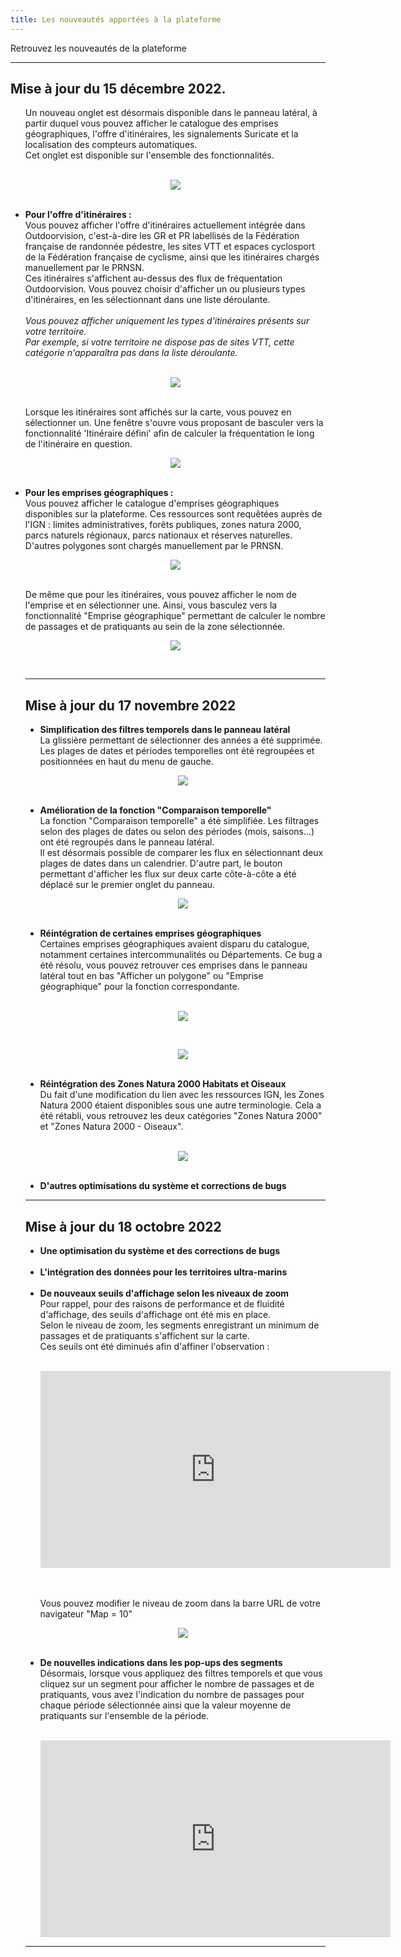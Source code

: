 ```yaml
---
title: Les nouveautés apportées à la plateforme
---
```


Retrouvez les nouveautés de la plateforme

---

## Mise à jour du 15 décembre 2022.

<ul type="disc">
Un nouveau onglet est désormais disponible dans le panneau latéral, à partir duquel vous pouvez afficher le catalogue des emprises géographiques,  l'offre d'itinéraires, les signalements Suricate et la localisation des compteurs automatiques.<br>
Cet onglet est disponible sur l'ensemble des fonctionnalités.<br>
<br>
<p align="center">
  <img src="/medias/faq-plateforme/mep_20221215-A.png">
</p>
<br>
<li><b>	Pour l'offre d'itinéraires :</b></li>
Vous pouvez afficher l'offre d'itinéraires actuellement intégrée dans Outdoorvision, c'est-à-dire les GR et PR labellisés de la Fédération française de randonnée pédestre, les sites VTT et espaces cyclosport de la Fédération française de cyclisme, ainsi que les itinéraires chargés manuellement par le PRNSN.<br> 
Ces itinéraires s'affichent au-dessus des flux de fréquentation Outdoorvision. Vous pouvez choisir d'afficher un ou plusieurs types d'itinéraires, en les sélectionnant dans une liste déroulante.
<br> 
<br> 
<I> Vous pouvez afficher uniquement les types d'itinéraires présents sur votre territoire.<br> 
Par exemple, si votre territoire ne dispose pas de sites VTT, cette catégorie n'apparaîtra pas dans la liste déroulante. </I><br>
<br>
<p align="center">
  <img src="/medias/faq-plateforme/mep_20221215-B.png">
</p>
<br>
Lorsque les itinéraires sont affichés sur la carte, vous pouvez en sélectionner un. Une fenêtre s'ouvre vous proposant de basculer vers la fonctionnalité 'Itinéraire défini' afin de calculer la fréquentation le long de l'itinéraire en question.<br>
<p align="center">
  <img src="/medias/faq-plateforme/mep_20221215-C.png">
</p>
<br>
<li><b>	Pour les emprises géographiques :</b></li>
Vous pouvez afficher le catalogue d'emprises géographiques disponibles sur la plateforme. Ces ressources sont requêtées auprès de l'IGN : limites administratives, forêts publiques, zones natura 2000, parcs naturels régionaux, parcs nationaux et réserves naturelles. D'autres polygones sont chargés manuellement par le PRNSN.<br>
<p align="center">
  <img src="/medias/faq-plateforme/mep_20221215-D.png">
</p>
<br>
De même que pour les itinéraires, vous pouvez afficher le nom de l'emprise et en sélectionner une. Ainsi, vous basculez vers la fonctionnalité "Emprise géographique" permettant de calculer le nombre de passages et de pratiquants au sein de la zone sélectionnée.<br>
<p align="center">
  <img src="/medias/faq-plateforme/mep_20221215-E.png">
</p>
<br>

---

## Mise à jour du 17 novembre 2022

<ul type="disc">
<li><b>Simplification des filtres temporels dans le panneau latéral</b></li>
La glissière permettant de sélectionner des années a été supprimée. Les plages de dates et périodes temporelles ont été regroupées et positionnées en haut du menu de gauche. <br>
<p align="center">
  <img src="/medias/faq-plateforme/mep_20221117-A.png">
</p>
<br>
<li><b>Amélioration de la fonction "Comparaison temporelle"</b></li>
La fonction "Comparaison temporelle" a été simplifiée. Les filtrages selon des plages de dates ou selon des périodes (mois, saisons…) ont été regroupés dans le panneau latéral.<br>
Il est désormais possible de comparer les flux en sélectionnant deux plages de dates dans un calendrier.
D'autre part, le bouton permettant d'afficher les flux sur deux carte côte-à-côte a été déplacé sur le premier onglet du panneau. 
<br>
<p align="center">
  <img src="/medias/faq-plateforme/mep_20221117-B.png">
</p>
<br>
<li><b>Réintégration de certaines emprises géographiques</b></li>
Certaines emprises géographiques avaient disparu du catalogue, notamment certaines intercommunalités ou Départements. Ce bug a été résolu, vous pouvez retrouver ces emprises dans le panneau latéral tout en bas "Afficher un polygone" ou "Emprise géographique" pour la fonction correspondante.<br> 
<br>
<p align="center">
  <img src="/medias/faq-plateforme/mep_20221117-C.png">
</p><br>
<p align="center">
  <img src="/medias/faq-plateforme/mep_20221117-D.png">
</p>
<br>
<li><b>Réintégration des Zones Natura 2000 Habitats et Oiseaux</b></li>
Du fait d'une modification du lien avec les ressources IGN, les Zones Natura 2000 étaient disponibles sous une autre terminologie. Cela a été rétabli, vous retrouvez les deux catégories "Zones Natura 2000" et "Zones Natura 2000 - Oiseaux".<br> 
<br>
<p align="center">
  <img src="/medias/faq-plateforme/mep_20221117-E.png">
</p>
<br>
<li><b>D'autres optimisations du système et corrections de bugs</b></li> 
</ul>

 ---

## Mise à jour du 18 octobre 2022

<ul type="disc">
<li><b>Une optimisation du système et des corrections de bugs</b></li>
<br>
<li><b>L'intégration des données pour les territoires ultra-marins</b></li>
<br>
<li><b>De nouveaux seuils d'affichage selon les niveaux de zoom</b></li>
Pour rappel, pour des raisons de performance et de fluidité d'affichage, des seuils d'affichage ont été mis en place. <br> 
Selon le niveau de zoom, les segments enregistrant un minimum de passages et de pratiquants s'affichent sur la carte. <br>
Ces seuils ont été diminués afin d'affiner l'observation : <br>
<br>
<p align="center">
<iframe width="560" height="315" src="https://www.youtube.com/embed/bLBeWPgU61Y" frameborder="0" allow="accelerometer; autoplay; clipboard-write; encrypted-media; gyroscope; picture-in-picture" allowfullscreen></iframe>
</p>
<br>
<br>Vous pouvez modifier le niveau de zoom dans la barre URL de votre navigateur "Map = 10"<br>
 <p align="center">
  <img src="/medias/faq-plateforme/mep_URL-zoom.png">
</p>
<br>
<li><b>De nouvelles indications dans les pop-ups des segments</b></li> 
Désormais, lorsque vous appliquez des filtres temporels et que vous cliquez sur un segment pour afficher le nombre de passages et de pratiquants, vous avez l'indication du nombre de passages pour chaque période sélectionnée ainsi que la valeur moyenne de pratiquants sur l'ensemble de la période. <br>
<br>
<p align="center">
<iframe width="560" height="315" src="https://www.youtube.com/embed/ChGMN1p-Pes" title="YouTube video player" frameborder="0" allow="accelerometer; autoplay; clipboard-write; encrypted-media; gyroscope; picture-in-picture" allowfullscreen></iframe>
</p>
</ul>

---
